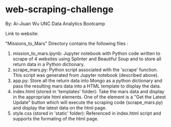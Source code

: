 # web-scraping-challenge
By: Ai-Jiuan Wu
UNC Data Analytics Bootcamp

Link to website:

"Missions_to_Mars" Directory contains the following files :

1. mission_to_mars.ipynb: Jupyter notebook with Python code written to scrape of 4 websites using Splinter and Beautiful Soup and to store all return data in a Python dictionary.  
2. scrape_mars.py: Python script associated with the 'scrape' function.  This script was generated from Jupyter notebook (described above).
3. app.py: Store all the return data into Mongo as a python dictionary and pass the resulting mars data into a HTML template to display the data.
4. index.html (stored in 'templates' folder): Take the mars data and display in the appropriate html elements.  One of the element is a "Get the Latest Update" button which will execute the scraping code (scrape_mars.py) and display the latest data on the html page.
5. style.css (stored in 'static' folder): Referenced in index.html script and supports the formating of the html page.
